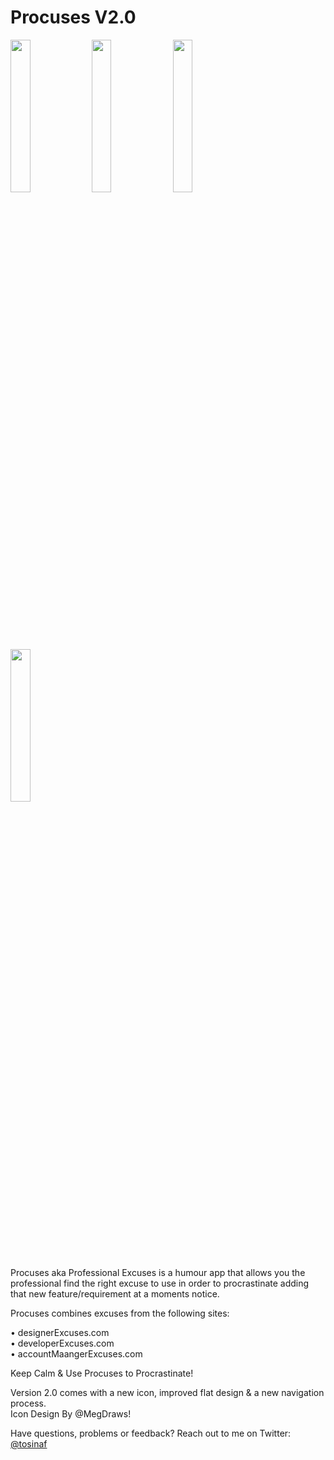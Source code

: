 Procuses V2.0
======

<img src="https://raw.github.com/TosinAF/Procuses/master/Screenshots/HomeView.png" height="25%" width="25%" />
<img src="https://raw.github.com/TosinAF/Procuses/master/Screenshots/AccountManagerView.png" height="25%" width="25%" />
<img src="https://raw.github.com/TosinAF/Procuses/master/Screenshots/DeveloperView.png" height="25%" width="25%" />
<img src="https://raw.github.com/TosinAF/Procuses/master/Screenshots/DesignerView.png" height="25%" width="25%" />

Procuses aka Professional Excuses is a humour app that allows you the professional find the right excuse to use in order to procrastinate adding that new feature/requirement at a moments notice. 

Procuses combines excuses from the following sites: 

• designerExcuses.com<br/>
• developerExcuses.com<br/>
• accountMaangerExcuses.com<br/>

Keep Calm & Use Procuses to Procrastinate!<br/>

Version 2.0 comes with a new icon, improved flat design & a new navigation process.<br/>
Icon Design By @MegDraws!

Have questions, problems or feedback? Reach out to me on Twitter: [@tosinaf](twitter.com/tosinaf)
